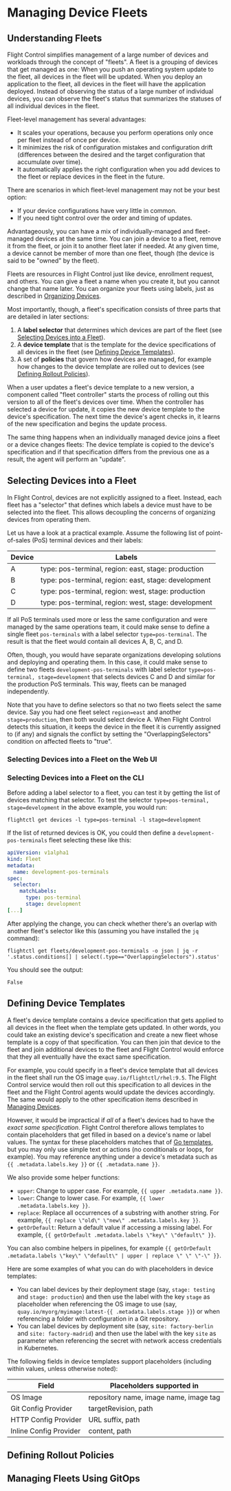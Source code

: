 # Managing Device Fleets

## Understanding Fleets

Flight Control simplifies management of a large number of devices and workloads through the concept of "fleets". A fleet is a grouping of devices that get managed as one: When you push an operating system update to the fleet, all devices in the fleet will be updated. When you deploy an application to the fleet, all devices in the fleet will have the application deployed. Instead of observing the status of a large number of individual devices, you can observe the fleet's status that summarizes the statuses of all individual devices in the fleet.

Fleet-level management has several advantages:

* It scales your operations, because you perform operations only once per fleet instead of once per device.
* It minimizes the risk of configuration mistakes and configuration drift (differences between the desired and the target configuration that accumulate over time).
* It automatically applies the right configuration when you add devices to the fleet or replace devices in the fleet in the future.

There are scenarios in which fleet-level management may not be your best option:

* If your device configurations have very little in common.
* If you need tight control over the order and timing of updates.

Advantageously, you can have a mix of individually-managed and fleet-managed devices at the same time. You can join a device to a fleet, remove it from the fleet, or join it to another fleet later if needed. At any given time, a device cannot be member of more than one fleet, though (the device is said to be "owned" by the fleet).

Fleets are resources in Flight Control just like device, enrollment request, and others. You can give a fleet a name when you create it, but you cannot change that name later. You can organize your fleets using labels, just as described in [Organizing Devices](managing-devices.md#organizing-devices).

Most importantly, though, a fleet's specification consists of three parts that are detailed in later sections:

1. A **label selector** that determines which devices are part of the fleet (see [Selecting Devices into a Fleet](managing-fleets.md#selecting-devices-into-a-fleet)).
2. A **device template** that is the template for the device specifications of all devices in the fleet (see [Defining Device Templates](managing-fleets.md#defining-device-templates)).
3. A set of **policies** that govern how devices are managed, for example how changes to the device template are rolled out to devices (see [Defining Rollout Policies](managing-fleets.md#defining-rollout-policies)).

When a user updates a fleet's device template to a new version, a component called "fleet controller" starts the process of rolling out this version to all of the fleet's devices over time. When the controller has selected a device for update, it copies the new device template to the device's specification. The next time the device's agent checks in, it learns of the new specification and begins the update process.

The same thing happens when an individually managed device joins a fleet or a device changes fleets: The device template is copied to the device's specification and if that specification differs from the previous one as a result, the agent will perform an "update".

## Selecting Devices into a Fleet

In Flight Control, devices are not explicitly assigned to a fleet. Instead, each fleet has a "selector" that defines which labels a device must have to be selected into the fleet. This allows decoupling the concerns of organizing devices from operating them.

Let us have a look at a practical example. Assume the following list of point-of-sales (PoS) terminal devices and their labels:

| Device | Labels |
| ------ | ------ |
| A | type: pos-terminal, region: east, stage: production |
| B | type: pos-terminal, region: east, stage: development |
| C | type: pos-terminal, region: west, stage: production |
| D | type: pos-terminal, region: west, stage: development |

If all PoS terminals used more or less the same configuration and were managed by the same operations team, it could make sense to define a single fleet `pos-terminals` with a label selector `type=pos-terminal`. The result is that the fleet would contain all devices A, B, C, and D.

Often, though, you would have separate organizations developing solutions and deploying and operating them. In this case, it could make sense to define two fleets `development-pos-terminals` with label selector `type=pos-terminal, stage=development` that selects devices C and D and similar for the production PoS terminals. This way, fleets can be managed independently.

Note that you have to define selectors so that no two fleets select the same device. Say you had one fleet select `region=east` and another `stage=production`, then both would select device A. When Flight Control detects this situation, it keeps the device in the fleet it is currently assigned to (if any) and signals the conflict by setting the "OverlappingSelectors" condition on affected fleets to "true".

### Selecting Devices into a Fleet on the Web UI

### Selecting Devices into a Fleet on the CLI

Before adding a label selector to a fleet, you can test it by getting the list of devices matching that selector. To test the selector `type=pos-terminal, stage=development` in the above example, you would run:

```console
flightctl get devices -l type=pos-terminal -l stage=development
```

If the list of returned devices is OK, you could then define a `development-pos-terminals` fleet selecting these like this:

```yaml
apiVersion: v1alpha1
kind: Fleet
metadata:
  name: development-pos-terminals
spec:
  selector:
    matchLabels:
      type: pos-terminal
      stage: development
[...]
```

After applying the change, you can check whether there's an overlap with another fleet's selector like this (assuming you have installed the `jq` command):

```console
flightctl get fleets/development-pos-terminals -o json | jq -r '.status.conditions[] | select(.type=="OverlappingSelectors").status'
```

You should see the output:

```console
False
```

## Defining Device Templates

A fleet's device template contains a device specification that gets applied to all devices in the fleet when the template gets updated. In other words, you could take an existing device's specification and create a new fleet whose template is a copy of that specification. You can then join that device to the fleet and join additional devices to the fleet and Flight Control would enforce that they all eventually have the exact same specification.

For example, you could specify in a fleet's device template that all devices in the fleet shall run the OS image `quay.io/flightctl/rhel:9.5`. The Flight Control service would then roll out this specification to all devices in the fleet and the Flight Control agents would update the devices accordingly. The same would apply to the other specification items described in [Managing Devices](managing-devices.md).

However, it would be impractical if *all* of a fleet's devices had to have the *exact same specification*. Flight Control therefore allows templates to contain placeholders that get filled in based on a device's name or label values. The syntax for these placeholders matches that of [Go templates](https://pkg.go.dev/text/template), but you may only use simple text or actions (no conditionals or loops, for example). You may reference anything under a device's metadata such as `{{ .metadata.labels.key }}` or `{{ .metadata.name }}`.

We also provide some helper functions:

* `upper`: Change to upper case. For example, `{{ upper .metadata.name }}`.
* `lower`: Change to lower case. For example, `{{ lower .metadata.labels.key }}`.
* `replace`: Replace all occurrences of a substring with another string. For example, `{{ replace \"old\" \"new\" .metadata.labels.key }}`.
* `getOrDefault`: Return a default value if accessing a missing label. For example, `{{ getOrDefault .metadata.labels \"key\" \"default\" }}`.

You can also combine helpers in pipelines, for example `{{ getOrDefault .metadata.labels \"key\" \"default\" | upper | replace \" \" \"-\" }}`.

Here are some examples of what you can do with placeholders in device templates:

* You can label devices by their deployment stage (say, `stage: testing` and `stage: production`) and then use the label with the key `stage` as placeholder when referencing the OS image to use (say, `quay.io/myorg/myimage:latest-{{ .metadata.labels.stage }}`) or when referencing a folder with configuration in a Git repository.
* You can label devices by deployment site (say, `site: factory-berlin` and `site: factory-madrid`) and then use the label with the key `site` as parameter when referencing the secret with network access credentials in Kubernetes.

The following fields in device templates support placeholders (including within values, unless otherwise noted):

| Field | Placeholders supported in |
| ----- | ------------------------- |
| OS Image | repository name, image name, image tag |
| Git Config Provider | targetRevision, path |
| HTTP Config Provider | URL suffix, path |
| Inline Config Provider | content, path |

## Defining Rollout Policies

## Managing Fleets Using GitOps
